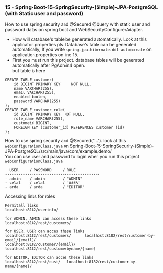 ### 15 - Spring-Boot-15-SpringSecurity-(Simple)-JPA-PostgreSQL (with Static user and password)
How to use spring security and @Secured @Query with static user and password datas on spring boot and WebSecurityConfigurerAdapter.
- How will database's table be generated automatically. Look at this applicaton.properties pls. Database's table can be generated automatically, İf you write `spring.jpa.hibernate.ddl-auto=create` on application.properties on line 15. 
- First you must run this project. database tables will be generated automatically after PgAdmin4 open. <br/>
but table is here
``` 
CREATE TABLE customer(
    id BIGINT PRIMARY KEY     NOT NULL,
    name VARCHAR(255),
    email VARCHAR(255),
    enabled boolen,
    password VARCHAR(255)
);
CREATE TABLE customer_role(
    id BIGINT PRIMARY KEY  NOT NULL,
    role_name VARCHAR(255),
    customeid BIGINT,
    FOREIGN KEY (customer_id) REFERENCES customer (id)
);
``` 
How to use spring security and @Secured("..."). look at this `webConfigurationClass.java` on Spring-Boot-15-SpringSecurity-(Simple)-JPA-PostgreSQL/src/main/java/com/example/demo/   <br>
You can use user and password to login when you run this project
`webConfigurationClass.java`
``` 
  USER     / PASSWORD     / ROLE
-------------------------------------------
- admin    / admin        / "ADMIN"
- celal    / celal        / "USER"
- arda     / arda         / "EDITOR"
``` 
Accessing links for roles
``` 
Permitall links
localhost:8182/userinfo/

for ADMIN, ADMIN can access these links
localhost:8182/rest/customers/

for USER, USER can acces these links
localhost:8182/rest/customers/      localhost:8182/rest/customer-by-email/{email}/
localhost:8182/customer/{email}/    localhost:8182/rest/customerbyname/{name]   

for EDITOR, EDITOR can acces these links
localhost:8182/rest/cust/   localhost:8182/rest/customer-by-name/{name}/
``` 
